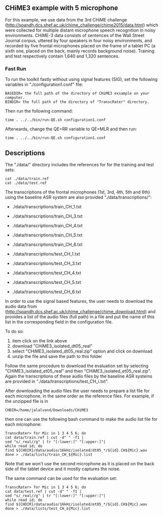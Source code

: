 ## CHiME3 example with 5 microphone

For this example, we use  data from the 3rd CHiME challenge (http://spandh.dcs.shef.ac.uk/chime_challenge/chime2015/data.html) which were collected for multiple distant microphone speech recognition in noisy environments.
CHiME-3 data consists of sentences of the Wall Street Journal corpus, uttered by four speakers in four noisy environments, and recorded by five frontal microphones placed on the frame of a tablet PC (a sixth one, placed on the back, mainly records background noise). 
Training and test respectively contain 1,640 and 1,320 sentences. 


### Fast Run
To run the toolkit fastly without using signal features (SIG), set the following variables in "./configuration1.conf" file:
```
BASEDIR= the full path of the directory of CHiME3 exsample on your computer.
BINDIR= the full path of the directory of "TranscRater" directory.
```
Then run the following command:
```
time . ../../bin/run-QE.sh configuration1.conf
```

Afterwards, change the QE=RR variable to QE=MLR and then run:
```
time . ../../bin/run-QE.sh configuration1.conf
```

## Descriptions

The "./data/" directory includes the references for for the training and test sets:
```
cat ./data/train.ref
cat ./data/test.ref
```

The transcriptions of the frontal microphones (1st, 3rd, 4th, 5th and 6th) using the baseline ASR system are also provided "./data/transcriptions/":

- ./data/transcriptions/train_CH_1.txt
- ./data/transcriptions/train_CH_3.txt
- ./data/transcriptions/train_CH_4.txt
- ./data/transcriptions/train_CH_5.txt
- ./data/transcriptions/train_CH_6.txt

- ./data/transcriptions/test_CH_1.txt
- ./data/transcriptions/test_CH_3.txt
- ./data/transcriptions/test_CH_4.txt
- ./data/transcriptions/test_CH_5.txt
- ./data/transcriptions/test_CH_6.txt


In order to use the signal based features, the user needs to download the audio data from (http://spandh.dcs.shef.ac.uk/chime_challenge/chime_download.html) and provides a list of the audio files (full path) in a file and put the name of this list in the corresponding field in the configuration file. 

To do so:
1. item click on the link above
2. download "CHiME3_isolated_dt05_real"
3. select "CHiME3_isolated_dt05_real.zip" option and click on download
4. unzip the file and save the path to this folder


Follow the same procedure to download the evaluation set by selecting "CHiME3_isolated_et05_real" and then "CHiME3_isolated_et05_real.zip". 
Again the transcriptions of these audio files by the baseline ASR systems are provided in "./data/transcriptions/test_CH_i.txt".


After downloading the audio files the user needs to prepare a list file for each microphone, in the same order as the reference files. 
For example, if the unzipped file is in 
```
CHDIR=/home/jalalvand/Downloads/CHiME3
```
then one can use the following bash command to make the audio list file for each microphone:
```
TranscRater> for Mic in 1 3 4 5 6; do
cat data/train.ref | cut -d" " -f1 | 
sed "s/_real//g" | tr "[:lower:]" "[:upper:]"|
while read id; do 
find ${CHDIR}/data/audio/16kHz/isolated/dt05_*/${id}.CH${Mic}.wav 
done > ./data/lists/train_CH_${Mic}.list
```

Note that we won't use the second microphone as it is placed on the back side of the tablet device and it mostly captures the noise.

The same command can be used for the evaluation set:
```
TranscRater> for Mic in 1 3 4 5 6; do
cat data/test.ref | cut -d" " -f1 | 
sed "s/_real//g" | tr "[:lower:]" "[:upper:]"|
while read id; do 
find ${CHDIR}/data/audio/16kHz/isolated/et05_*/${id}.CH${Mic}.wav 
done > ./data/lists/test_CH_${Mic}.list
```

